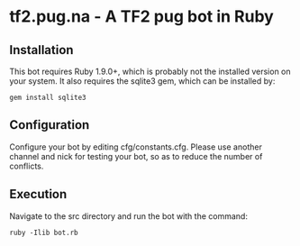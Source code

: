 tf2.pug.na - A TF2 pug bot in Ruby
==================================

Installation
------------

This bot requires Ruby 1.9.0+, which is probably not the installed version on your system. It also requires the sqlite3 gem, which can be installed by:

    gem install sqlite3


Configuration
-------------

Configure your bot by editing cfg/constants.cfg. Please use another channel and nick for testing your bot, so as to reduce the number of conflicts.

Execution
---------

Navigate to the src directory and run the bot with the command:

    ruby -Ilib bot.rb

